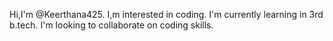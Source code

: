 
Hi,I'm @Keerthana425.
I,m interested in coding.
I'm currently learning in 3rd b.tech.
I'm looking to collaborate on coding skills.

<!---
Keerthana425/Keerthana425 is a ✨ special ✨ repository because its `README.md` (this file) appears on your GitHub profile.
You can click the Preview link to take a look at your changes.
--->
